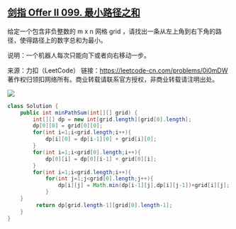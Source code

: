 ## [剑指 Offer II 099. 最小路径之和](https://leetcode-cn.com/problems/0i0mDW/)

给定一个包含非负整数的 m x n 网格 grid ，请找出一条从左上角到右下角的路径，使得路径上的数字总和为最小。

说明：一个机器人每次只能向下或者向右移动一步。

 

来源：力扣（LeetCode）
链接：https://leetcode-cn.com/problems/0i0mDW
著作权归领扣网络所有。商业转载请联系官方授权，非商业转载请注明出处。

![](https://assets.leetcode.com/uploads/2020/11/05/minpath.jpg)

```java
class Solution {
    public int minPathSum(int[][] grid) {
        int[][] dp = new int[grid.length][grid[0].length];
        dp[0][0] = grid[0][0];
        for(int i=1;i<grid.length;i++){
            dp[i][0] = dp[i-1][0] + grid[i][0];
        }
        for(int i=1;i<grid[0].length;i++){
            dp[0][i] = dp[0][i-1] + grid[0][i];
        }
        for(int i=1;i<grid.length;i++){
            for(int j=1;j<grid[0].length;j++){
                dp[i][j] = Math.min(dp[i-1][j],dp[i][j-1])+grid[i][j];
            }
    }
         return dp[grid.length-1][grid[0].length-1];
    }
}
```

